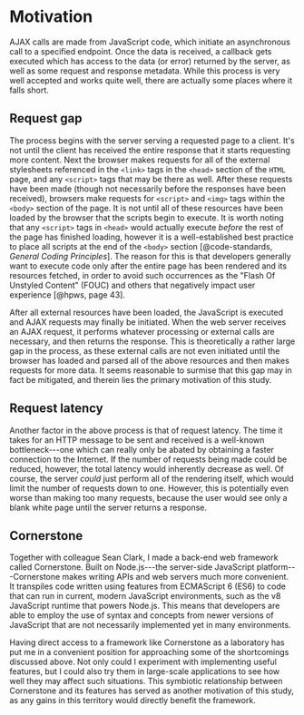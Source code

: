 # Motivation

AJAX calls are made from JavaScript code, which initiate an asynchronous call to a specified endpoint.
Once the data is received, a callback gets executed which has access to the data (or error) returned by the server, as well as some request and response metadata.
While this process is very well accepted and works quite well, there are actually some places where it falls short.


## Request gap

The process begins with the server serving a requested page to a client.
It's not until the client has received the entire response that it starts requesting more content.
Next the browser makes requests for all of the external stylesheets referenced in the `<link>` tags in the `<head>` section of the `HTML` page, and any `<script>` tags that may be there as well.
After these requests have been made (though not necessarily before the responses have been received), browsers make requests for `<script>` and `<img>` tags within the `<body>` section of the page.
It is not until all of these resources have been loaded by the browser that the scripts begin to execute.
It is worth noting that any `<script>` tags in `<head>` would actually execute _before_ the rest of the page has finished loading, however it is a well-established best practice to place all scripts at the end of the `<body>` section [@code-standards, *General Coding Principles*].
The reason for this is that developers generally want to execute code only after the entire page has been rendered and its resources fetched, in order to avoid such occurrences as the "Flash Of Unstyled Content" (FOUC) and others that negatively impact user experience [@hpws, page 43].

After all external resources have been loaded, the JavaScript is executed and AJAX requests may finally be initiated.
When the web server receives an AJAX request, it performs whatever processing or external calls are necessary, and then returns the response.
This is theoretically a rather large gap in the process, as these external calls are not even initiated until the browser has loaded and parsed all of the above resources and then makes requests for more data.
It seems reasonable to surmise that this gap may in fact be mitigated, and therein lies the primary motivation of this study.


## Request latency

Another factor in the above process is that of request latency.
The time it takes for an HTTP message to be sent and received is a well-known bottleneck---one which can really only be abated by obtaining a faster connection to the Internet.
If the number of requests being made could be reduced, however, the total latency would inherently decrease as well.
Of course, the server _could_ just perform all of the rendering itself, which would limit the number of requests down to one.
However, this is potentially even worse than making too many requests, because the user would see only a blank white page until the server returns a response.


## Cornerstone

Together with colleague Sean Clark, I made a back-end web framework called Cornerstone.
Built on Node.js---the server-side JavaScript platform---Cornerstone makes writing APIs and web servers much more convenient.
It transpiles code written using features from ECMAScript 6 (ES6) to code that can run in current, modern JavaScript environments, such as the v8 JavaScript runtime that powers Node.js.
This means that developers are able to employ the use of syntax and concepts from newer versions of JavaScript that are not necessarily implemented yet in many environments.

Having direct access to a framework like Cornerstone as a laboratory has put me in a convenient position for approaching some of the shortcomings discussed above.
Not only could I experiment with implementing useful features, but I could also try them in large-scale applications to see how well they may affect such situations.
This symbiotic relationship between Cornerstone and its features has served as another motivation of this study, as any gains in this territory would directly benefit the framework.
